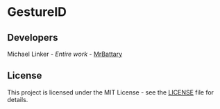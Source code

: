 # GestureID

## Developers

Michael Linker - *Entire work* - [MrBattary](https://github.com/MrBattary)

## License

This project is licensed under the MIT License - see the [LICENSE](LICENSE.md) file for details.
